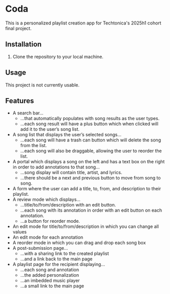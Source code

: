 # Coda

This is a personalized playlist creation app for Techtonica's 2025h1 cohort final project.

## Installation

1. Clone the repository to your local machine.

## Usage

This project is not currently usable.

## Features

- A search bar...
  - ...that automatically populates with song results as the user types.
  - ...each song result will have a plus button which when clicked will add it to the user’s song list.
- A song list that displays the user’s selected songs...
  - ...each song will have a trash can button which will delete the song from the list.
  - ...each song will also be draggable, allowing the user to reorder the list.
- A portal which displays a song on the left and has a text box on the right in order to add annotations to that song...
  - ...song display will contain title, artist, and lyrics.
  - ...there should be a next and previous button to move from song to song.
- A form where the user can add a title, to, from, and description to their playlist.
- A review mode which displays...
  - ...title/to/from/description with an edit button.
  - ...each song with its annotation in order with an edit button on each annotation.
  - ...a button for reorder mode.
- An edit mode for title/to/from/description in which you can change all values
- An edit mode for each annotation
- A reorder mode in which you can drag and drop each song box
- A post-submission page...
  - ...with a sharing link to the created playlist
  - ...and a link back to the main page
- A playlist page for the recipient displaying...
  - ...each song and annotation
  - ...the added personalization
  - ...an imbedded music player
  - ...a small link to the main page